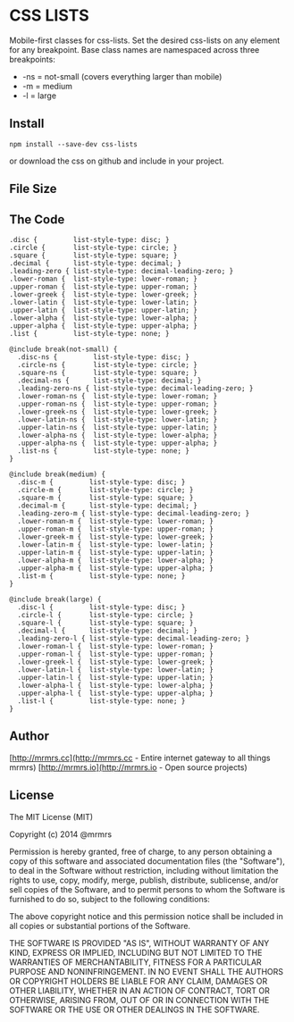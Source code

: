# CSS LISTS

  Mobile-first classes for css-lists.
  Set the desired css-lists on any element for any breakpoint.
  Base class names are namespaced across three breakpoints:

*  -ns = not-small (covers everything larger than mobile)
*  -m  = medium
*  -l  = large

## Install
```
npm install --save-dev css-lists
```
or download the css on github and include in your project.

## File Size


## The Code
```
.disc {         list-style-type: disc; }
.circle {       list-style-type: circle; }
.square {       list-style-type: square; }
.decimal {      list-style-type: decimal; }
.leading-zero { list-style-type: decimal-leading-zero; }
.lower-roman {  list-style-type: lower-roman; }
.upper-roman {  list-style-type: upper-roman; }
.lower-greek {  list-style-type: lower-greek; }
.lower-latin {  list-style-type: lower-latin; }
.upper-latin {  list-style-type: upper-latin; }
.lower-alpha {  list-style-type: lower-alpha; }
.upper-alpha {  list-style-type: upper-alpha; }
.list {         list-style-type: none; }

@include break(not-small) {
  .disc-ns {         list-style-type: disc; }
  .circle-ns {       list-style-type: circle; }
  .square-ns {       list-style-type: square; }
  .decimal-ns {      list-style-type: decimal; }
  .leading-zero-ns { list-style-type: decimal-leading-zero; }
  .lower-roman-ns {  list-style-type: lower-roman; }
  .upper-roman-ns {  list-style-type: upper-roman; }
  .lower-greek-ns {  list-style-type: lower-greek; }
  .lower-latin-ns {  list-style-type: lower-latin; }
  .upper-latin-ns {  list-style-type: upper-latin; }
  .lower-alpha-ns {  list-style-type: lower-alpha; }
  .upper-alpha-ns {  list-style-type: upper-alpha; }
  .list-ns {         list-style-type: none; }
}

@include break(medium) {
  .disc-m {         list-style-type: disc; }
  .circle-m {       list-style-type: circle; }
  .square-m {       list-style-type: square; }
  .decimal-m {      list-style-type: decimal; }
  .leading-zero-m { list-style-type: decimal-leading-zero; }
  .lower-roman-m {  list-style-type: lower-roman; }
  .upper-roman-m {  list-style-type: upper-roman; }
  .lower-greek-m {  list-style-type: lower-greek; }
  .lower-latin-m {  list-style-type: lower-latin; }
  .upper-latin-m {  list-style-type: upper-latin; }
  .lower-alpha-m {  list-style-type: lower-alpha; }
  .upper-alpha-m {  list-style-type: upper-alpha; }
  .list-m {         list-style-type: none; }
}

@include break(large) {
  .disc-l {         list-style-type: disc; }
  .circle-l {       list-style-type: circle; }
  .square-l {       list-style-type: square; }
  .decimal-l {      list-style-type: decimal; }
  .leading-zero-l { list-style-type: decimal-leading-zero; }
  .lower-roman-l {  list-style-type: lower-roman; }
  .upper-roman-l {  list-style-type: upper-roman; }
  .lower-greek-l {  list-style-type: lower-greek; }
  .lower-latin-l {  list-style-type: lower-latin; }
  .upper-latin-l {  list-style-type: upper-latin; }
  .lower-alpha-l {  list-style-type: lower-alpha; }
  .upper-alpha-l {  list-style-type: upper-alpha; }
  .list-l {         list-style-type: none; }
}

```

## Author

[http://mrmrs.cc](http://mrmrs.cc - Entire internet gateway to all things mrmrs)
[http://mrmrs.io](http://mrmrs.io - Open source projects)

## License

The MIT License (MIT)

Copyright (c) 2014 @mrmrs

Permission is hereby granted, free of charge, to any person obtaining a copy
of this software and associated documentation files (the "Software"), to deal
in the Software without restriction, including without limitation the rights
to use, copy, modify, merge, publish, distribute, sublicense, and/or sell
copies of the Software, and to permit persons to whom the Software is
furnished to do so, subject to the following conditions:

The above copyright notice and this permission notice shall be included in
all copies or substantial portions of the Software.

THE SOFTWARE IS PROVIDED "AS IS", WITHOUT WARRANTY OF ANY KIND, EXPRESS OR
IMPLIED, INCLUDING BUT NOT LIMITED TO THE WARRANTIES OF MERCHANTABILITY,
FITNESS FOR A PARTICULAR PURPOSE AND NONINFRINGEMENT. IN NO EVENT SHALL THE
AUTHORS OR COPYRIGHT HOLDERS BE LIABLE FOR ANY CLAIM, DAMAGES OR OTHER
LIABILITY, WHETHER IN AN ACTION OF CONTRACT, TORT OR OTHERWISE, ARISING FROM,
OUT OF OR IN CONNECTION WITH THE SOFTWARE OR THE USE OR OTHER DEALINGS IN
THE SOFTWARE.

